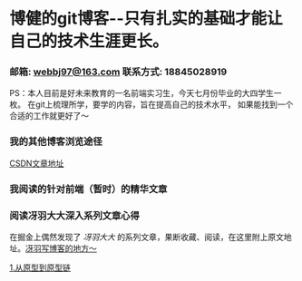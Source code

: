 # 博健的git博客--只有扎实的基础才能让自己的技术生涯更长。
### 邮箱: webbj97@163.com 联系方式: 18845028919
PS：本人目前是好未来教育的一名前端实习生，今天七月份毕业的大四学生一枚。
在git上梳理所学，要学的内容，旨在提高自己的技术水平， 如果能找到一个合适的工作就更好了～
### 我的其他博客浏览途径
[CSDN文章地址](https://blog.csdn.net/jbj6568839z)  

### 我阅读的针对前端（暂时）的精华文章


### 阅读冴羽大大深入系列文章心得
在掘金上偶然发现了 _冴羽大大_ 的系列文章，果断收藏、阅读，在这里附上原文地址。[冴羽写博客的地方～](https://github.com/mqyqingfeng/Blog)

[1.从原型到原型链](https://github.com/webbj97/summary/blob/master/Blog-%E6%B7%B1%E5%85%A5js%E8%AF%BB%E5%90%8E%E6%84%9F/1.%E4%BB%8E%E5%8E%9F%E5%9E%8B%E5%88%B0%E5%8E%9F%E5%9E%8B%E9%93%BE.md)  
